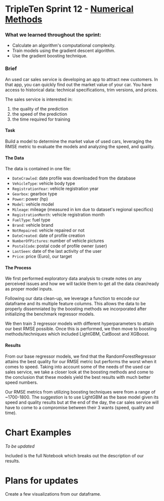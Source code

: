 # TripleTen Sprint 12 - [Numerical Methods](Numerical%20Methods.ipynb)

### What we learned throughout the sprint:

- Calculate an algorithm's computational complexity.
- Train models using the gradient descent algorithm.
- Use the gradient boosting technique.

### Brief

An used car sales service is developing an app to attract new customers. In that app, you can quickly find out the market value of your car. You have access to historical data: technical specifications, trim versions, and prices. 

The sales service is interested in:
1. the quality of the prediction
2. the speed of the prediction
3. the time required for training

#### Task

Build a model to determine the market value of used cars, leveraging the RMSE metric to evaluate the models and analyzing the speed, and quality.

#### The Data

The data is contained in one file:

- `DateCrawled`: date profile was downloaded from the database
- `VehicleType`: vehicle body type
- `RegistrationYear`: vehicle registration year
- `Gearbox`: gearbox type
- `Power`: power (hp)
- `Model`: vehicle model
- `Mileage`: mileage (measured in km due to dataset's regional specifics)
- `RegistrationMonth`: vehicle registration month
- `FuelType`: fuel type
- `Brand`: vehicle brand
- `NotRepaired`: vehicle repaired or not
- `DateCreated`: date of profile creation
- `NumberOfPictures`: number of vehicle pictures
- `PostalCode`: postal code of profile owner (user)
- `LastSeen`: date of the last activity of the user
- `Price`: price (Euro), our target

#### The Process

We first performed exploratory data analysis to create notes on any perceived issues and how we will tackle them to get all the data clean/ready as proper model inputs.

Following our data clean-up, we leverage a function to encode our dataframe and its multiple feature columns. This allows the data to be properly dissemniated by the boosting methods we incorporated after initializing the benchmark regressor models.

We then train 3 regressor models with different hyperparameters to attain our best RMSE possible. Once this is performed, we then move to boosting methods/techniques which included LightGBM, CatBoost and XGBoost. 

#### Results

From our base regressor models, we find that the RandomForestRegressor attains the best quality for our RMSE metric but performs the worst when it comes to speed. Taking into account some of the needs of the used car sales service, we take a closer look at the boosting methods and come to the conclusion that these models yield the best results with much better speed numbers. 

Our RMSE metrics from utilizing boosting techniques were from a range of ~1700-1800. The suggestion is to use LightGBM as the base model given its speed and quality results but at the end of the day, the car sales service will have to come to a compromise between their 3 wants (speed, quality and time).

# Chart Examples

*To be updated*

Included is the full Notebook which breaks out the description of our results.

# Plans for updates

Create a few visualizations from our dataframe.
